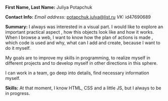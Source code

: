 **First Name, Last Name:**
Juliya Potapchuk

**Contact Info:**
*Email address:* potapchuk.julya@list.ru
*VK:* id47690689

**Summary:**
I always was interested in  a visual part. I would like to explore an important practical aspect , how this  objects  look like and  how it  works. When I browse a web, I want  to know how the  plan of actions is made ,  which code is  used and why, what can I add and create, because I want to do it myself. 

My goals are to improve my skills in programming, to realize myself in different projects and to develop myself in other directions in this sphere.

I can work in a team, go deep into details, find necessary information myself. 

**Skills:**
At that moment, I know HTML, CSS and a little JS, but I always to be in progress.






